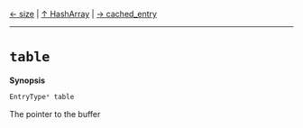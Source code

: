 [&#8592; size](HTL_hasharray.t.h--hasharray--size.md) | [&#8593; HashArray](HTL_hasharray.t.h--hasharray.md) | [&#8594; cached_entry](HTL_hasharray.t.h--hasharray--cached_entry.md)
***

# `table`
**Synopsis**

```cpp
EntryType* table
```


The pointer to the buffer


